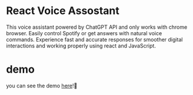 # React Voice Assostant 
This voice assistant powered by ChatGPT API and only works with chrome browser. Easily control Spotify or get answers with natural voice commands. Experience fast and accurate responses for smoother digital interactions and working properly using react and JavaScript.
# demo
you can see the demo [here](https://msnexus.netlify.app/)!🎰
